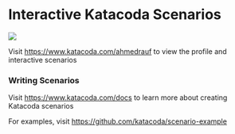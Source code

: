 # Interactive Katacoda Scenarios

[![](http://shields.katacoda.com/katacoda/ahmedrauf/count.svg)](https://www.katacoda.com/ahmedrauf "Get your profile on Katacoda.com")

Visit https://www.katacoda.com/ahmedrauf to view the profile and interactive scenarios

### Writing Scenarios
Visit https://www.katacoda.com/docs to learn more about creating Katacoda scenarios

For examples, visit https://github.com/katacoda/scenario-example
